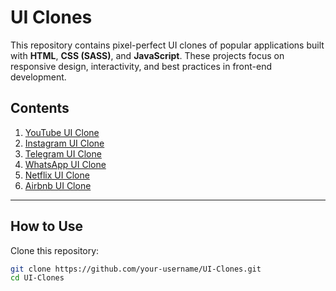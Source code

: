 # UI Clones

This repository contains pixel-perfect UI clones of popular applications built with **HTML**, **CSS (SASS)**, and **JavaScript**. These projects focus on responsive design, interactivity, and best practices in front-end development.

## **Contents**

1. [YouTube UI Clone](#youtube-ui-clone)
2. [Instagram UI Clone](#instagram-ui-clone)
3. [Telegram UI Clone](#telegram-ui-clone)
4. [WhatsApp UI Clone](#whatsapp-ui-clone)
5. [Netflix UI Clone](#netflix-ui-clone)
6. [Airbnb UI Clone](#airbnb-ui-clone)

---

## **How to Use**

Clone this repository:

```bash
git clone https://github.com/your-username/UI-Clones.git
cd UI-Clones
```
